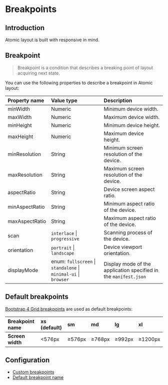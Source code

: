 # Breakpoints

## Introduction

Atomic layout is built with responsive in mind.

## Breakpoint

> Breakpoint is a condition that describes a breaking point of layout acquiring next state.

You can use the following properties to describe a breakpoint in Atomic layout:

| **Property name** | **Value type** | **Description** |
| :--- | :--- | :--- |
| minWidth | Numeric | Minimum device width. |
| maxWidth | Numeric | Maximum device width. |
| minHeight | Numeric | Minimum device height. |
| maxHeight | Numeric | Maximum device height. |
| minResolution | String | Minimum screen resolution of the device. |
| maxResolution | String | Maximum screen resolution of the device. |
| aspectRatio | String | Device screen aspect ratio. |
| minAspectRatio | String | Minimum aspect ratio of the device. |
| maxAspectRatio | String | Maximum aspect ratio of the device. |
| scan | `interlace` \| `progressive` | Scanning process of the device. |
| orientation | `portrait` \| `landscape` | Device viewport orientation. |
| displayMode | enum: `fullscreen` \| `standalone` \| `minimal-ui` \| `browser` | Display mode of the application specified in the `manifest.json` |

## Default breakpoints

[Bootstrap 4 Grid breakpoints](https://getbootstrap.com/docs/4.0/layout/grid/#grid-options) are used as default breakpoints:

| **Breakpoint name** | **xs \(default\)** | **sm** | **md** | **lg** | **xl** |
| :--- | :--- | :--- | :--- | :--- | :--- |
| **Screen width** | &lt;576px | ≥576px | ≥768px | ≥992px | ≥1200px |

## Configuration

* [Custom breakpoints](../api/layout/configure.md#breakpoints)
* [Default breakpoint name](../api/layout/configure.md#defaultbreakpointname)



